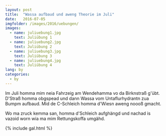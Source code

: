 ```yaml
---
layout: post
title:  "Wassa aufbaud und aweng Theorie im Juli"
date:   2016-07-05
imgfolder: /images/2016/uebungen/
images:
  - name: juliuebung1.jpg
    text: Juliübung 1
  - name: juliuebung2.jpg
    text: Juliübung 2
  - name: juliuebung3.jpg
    text: Juliübung 3
  - name: juliuebung4.jpg
    text: Juliübung 4
lang: by
categories:
  - by
---
```


Im Juli homma mim neia Fahrzeig am Wendehamma vo da Birknstraß g'übt. D'Straß homma obgspead und dann Wassa vom Untaflurhydrantn zua Bumpm aufbaud. Mid de C-Schleich homma d'Wiesn aweng noooß gmacht.

Wo ma zruck kemma san, homma d'Schleich aufghängd und nachad is vazoid worn wia ma mim Rettungskoffa umgähd.

{% include gal.html %}


